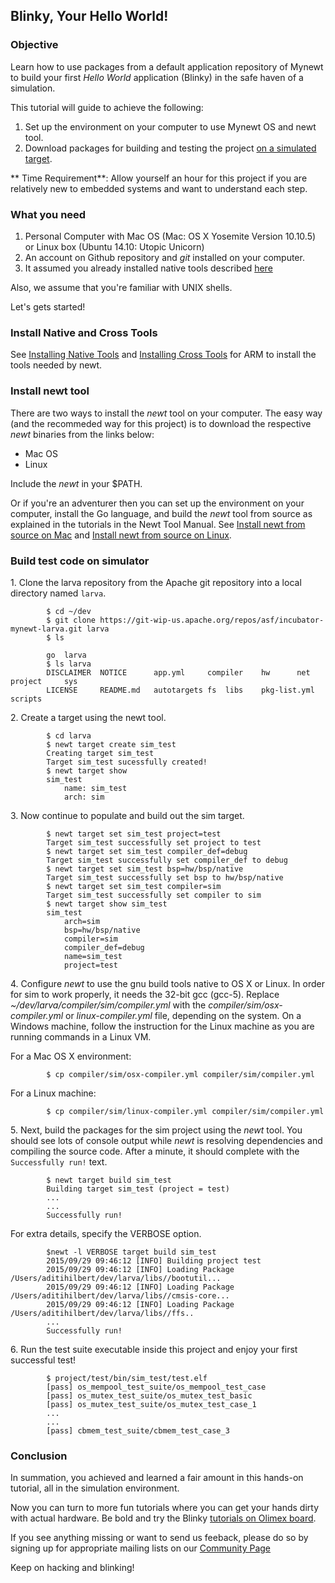 ## Blinky, Your Hello World!

### Objective

Learn how to use packages from a default application repository of Mynewt to build your first *Hello World* application (Blinky) in the safe haven of a simulation. 

This tutorial will guide to achieve the following: 

1. Set up the environment on your computer to use Mynewt OS and newt tool. 
2. Download packages for building and testing the project [on a simulated target](#build-test-code-on-simulator).

** Time Requirement**: Allow yourself an hour for this project if you are relatively new to embedded systems and want to understand each step.


### What you need

1. Personal Computer with Mac OS (Mac: OS X Yosemite Version 10.10.5) or Linux box (Ubuntu 14.10: Utopic Unicorn)
2. An account on Github repository and *git* installed on your computer.
3. It assumed you already installed native tools described [here](native_tools.md)

Also, we assume that you're familiar with UNIX shells.

Let's gets started!

### Install Native and Cross Tools


See [Installing Native Tools](../get_started/native_tools.md)
 and [Installing Cross Tools](../get_started/cross_tools.md) for ARM to install
the tools needed by newt.


### Install newt tool

There are two ways to install the *newt* tool on your computer. The easy way (and the recommeded way for this project) is to download the respective *newt* binaries from the links below:
* Mac OS 
* Linux

Include the *newt* in your $PATH.

Or if you're an adventurer then you can set up the environment on your computer, install the Go language, and build the *newt* tool from source as explained in the tutorials in the Newt Tool Manual. See [Install newt from source on Mac](../../newt/newt_mac.md) and [Install newt from source on Linux](../../newt/newt_linux.md).

### Build test code on simulator 


1\. Clone the larva repository from the Apache git repository into a local directory named `larva`.

```no-highlight
        $ cd ~/dev 
        $ git clone https://git-wip-us.apache.org/repos/asf/incubator-mynewt-larva.git larva
        $ ls

        go	larva
        $ ls larva
        DISCLAIMER	NOTICE		app.yml		compiler	hw		net		project		sys
        LICENSE		README.md	autotargets	fs  libs	pkg-list.yml	scripts
``` 
  
2\. Create a target using the newt tool. 

```no-highlight
        $ cd larva
        $ newt target create sim_test
        Creating target sim_test
        Target sim_test sucessfully created!
        $ newt target show
        sim_test
	        name: sim_test
	        arch: sim
```

3\. Now continue to populate and build out the sim target. 
```no-highlight
        $ newt target set sim_test project=test
        Target sim_test successfully set project to test
        $ newt target set sim_test compiler_def=debug
        Target sim_test successfully set compiler_def to debug
        $ newt target set sim_test bsp=hw/bsp/native
        Target sim_test successfully set bsp to hw/bsp/native
        $ newt target set sim_test compiler=sim
        Target sim_test successfully set compiler to sim
        $ newt target show sim_test
        sim_test
			arch=sim
	     	bsp=hw/bsp/native
	     	compiler=sim
	     	compiler_def=debug
	     	name=sim_test
	     	project=test
```
        
4\. Configure *newt* to use the gnu build tools native to OS X or Linux. In order for sim to work properly, it needs the 32-bit gcc (gcc-5). Replace *~/dev/larva/compiler/sim/compiler.yml* with the *compiler/sim/osx-compiler.yml* or *linux-compiler.yml* file, depending on the system. On a Windows machine, follow the instruction for the Linux machine as you are running commands in a Linux VM.

  For a Mac OS X environment:
```no-highlight
        $ cp compiler/sim/osx-compiler.yml compiler/sim/compiler.yml 
```        
  For a Linux machine:
```no-highlight        
        $ cp compiler/sim/linux-compiler.yml compiler/sim/compiler.yml
```

5\. Next, build the packages for the sim project using the *newt* tool. You should see lots of console output while *newt* is resolving dependencies and compiling the source code.  After a minute, it should complete with 
the `Successfully run!` text.

```no-highlight
        $ newt target build sim_test
        Building target sim_test (project = test)
        ...
        ...
        Successfully run!
```
For extra details, specify the VERBOSE option.

```no-highlight
        $newt -l VERBOSE target build sim_test
        2015/09/29 09:46:12 [INFO] Building project test
        2015/09/29 09:46:12 [INFO] Loading Package /Users/aditihilbert/dev/larva/libs//bootutil...
        2015/09/29 09:46:12 [INFO] Loading Package /Users/aditihilbert/dev/larva/libs//cmsis-core...
        2015/09/29 09:46:12 [INFO] Loading Package /Users/aditihilbert/dev/larva/libs//ffs..
        ...
        Successfully run!
```
6\. Run the test suite executable inside this project and enjoy your first successful test!
```no-highlight
        $ project/test/bin/sim_test/test.elf
        [pass] os_mempool_test_suite/os_mempool_test_case
        [pass] os_mutex_test_suite/os_mutex_test_basic
        [pass] os_mutex_test_suite/os_mutex_test_case_1
        ...
        ...
        [pass] cbmem_test_suite/cbmem_test_case_3
```

### Conclusion

In summation, you achieved and learned a fair amount in this hands-on tutorial, all in the simulation environment.  

Now you can turn to more fun tutorials where you can get your hands dirty with actual hardware. Be bold and try the Blinky [tutorials on Olimex board](../tutorials/olimex.md).

If you see anything missing or want to send us feeback, please do so by signing up for appropriate mailing lists on our [Community Page](../../community.md)

Keep on hacking and blinking!